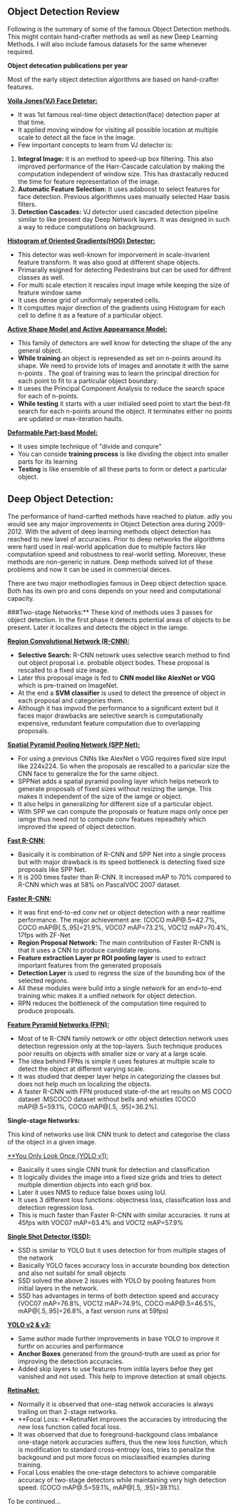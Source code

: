 ## Object Detection Review 
Following is the summary of some of the famous Object Detection methods. This might contain hand-crafter methods as well as new Deep Learning Methods. 
I will also include famous datasets for the same whenever required.

**Object detecation publications per year**

Most of the early object detection algorithms are based on hand-crafter features.

[**Voila Jones(VJ) Face Detetor:**](1)

* It was 1st famous real-time object detection(face) detection paper at that time.
* It applied moving window for visiting all possible location  at multiple scale to detect all the face in the image.
* Few important concepts to learn from VJ detector is:
1. **Integral Image:** it is an method to speed-up box filtering. This also improved performance of the Harr-Cascade calculation by making the computation independent of window size. This has drastacally reduced the time for feature representation of the image.
2. **Automatic Feature Selection:** It uses adaboost to select features for face detection. Previous algorithmns uses manually selected Haar basis filters.
3. **Detection Cascades:** VJ detector used cascaded detection pipeline similar to like present day Deep Network layers. It was designed in such a way to reduce computations on background.

[**Histogram of  Oriented Gradients(HOG) Detector:**](2)

* This detector was well-known for imporvement in scale-invarient feature transform. It was also good at different shape objects.
* Primarally esigned for detecting Pedestrains but can be used for diffrent classes as well.
* For multi scale etection it rescales input image while keeping the size of feature window same
* It uses dense grid of uniformaly seperated cells.
* It computtes major direction of the gradients using Histogram for each cell to define it as a feature of a particular object.


[**Active Shape Model and Active Appeareance Model:**](3)

* This family of detectors are well know for detecting the shape of the any general object.
* **While training** an object is represended as set on n-points around its shape. We need to provide lots of images and annotate it with the same n-points . The goal of training was to learn the principal direction for each point to fit to a particular object boundary.
* It ueses the Principal Component Analysis to reduce the search space for each of n-points.
* **While testing** it starts with a user initialed seed point to start the best-fit search for each n-points around the object. It terminates either no points are updated or max-iteration haults.


[**Deformable Part-basd Model:**](4)

* It uses simple technique of "divide and conqure"
* You can conside **training process** is like dividing the object into smaller parts for its learning
* **Testing** is like ensemble of all these parts to form or detect a particular object.


## Deep Object Detection:
The performance of hand-carfted methods have reached to platue. adly you would see any major improvements in Object Detection area during 2009-2012. With the advent of deep learning methods object detection has reached to new lavel of accuracies.
Prior to deep networks the algorithms were hard used in real-world application due to multiple factors like computatiion speed and robustness to real-world setting. Moreover, these methods are non-generic in nature. 
Deep methods solved lot of these problems and now it can be used in commercial deices.

There are two major methodlogies famous in Deep object detection space. Both has its own pro and cons depends on your need and computational capacity.

###Two-stage Networks:**
These kind of methods uses 3 passes for object detection. In the first phase it detects potential areas of objects to be present. Later it localizes and detects the object in the iamge.

[**Region Convolutional Network (R-CNN):**](5)

* **Selective Search:** R-CNN netowrk uses selective search method to find out object proposal i.e. probable object bodes. These proposal is rescalled to a fixed size image.
* Later this proposal image is fed to **CNN model like AlexNet or VGG** which is pre-trained on ImageNet.
* At the end a **SVM classifier** is used to detect the presence of object in each proposal and categories them.
* Although it has impvod the performance to a significant extent but it faces major drawbacks are selective search is computationally expensive, redundant feature computation due to overlapping proposals.

[**Spatial Pyramid Pooling Network (SPP Net):**](6)

* For using a previous CNNs like AlexNet o VGG requires fixed size input like 224x224. So when the proposals ae rescalled to a paricular size the CNN face to generalize the for the same object. 
* SPPNet adds a spatial pyramid pooling layer which helps network to  generate proposals of fixed sizes without resizing the iamge. This makes it independent of the size of the iamge or object. 
* It also helps in generalizing for different size of a particular object.
* With SPP we can compute the proposals or feature maps only once per iamge thus need not to compute conv featues repeadtely which improved the speed of object detection.

[**Fast R-CNN:**](7)

* Basically it is combination of R-CNN and SPP Net into a single process but with major drawback is its speed bottleneck is detecting fixed size proposals like SPP Net.
* It is 200 times faster than R-CNN. It increased mAP to 70% compared to R-CNN which was at 58% on PascalVOC 2007 dataset.

[**Faster R-CNN:**](8)

* It was first end-to-ed conv net or object detection with a near realtime performance. The major achievement are: (COCO mAP@.5=42.7%, COCO mAP@[.5,.95]=21.9%, VOC07 mAP=73.2%, VOC12 mAP=70.4%, 17fps with ZF-Net
* **Region Proposal Network:** The main contribution of Faster R-CNN is that it uses a CNN to produce candidate regions. 
* **Feature extraction Layer pr ROI pooling layer** is used to extract important features from the generated proposals 
* **Detection Layer** is used to regress the size of the bounding box of the selected regions.
* All these modules were build into a single network for an end=to-end training whic makes it a unified network for object detection.
* RPN reduces the bottleneck of the computation time required to produce proposals.

[**Feature Pyramid Networks (FPN):**](9)

* Most of te R-CNN family netowrk or othr object detection network uses detection regression only at the top-layers. Such technique produces poor results on objects with smaller size or vary at a large scale.
* The idea behind FPNs is simple it uses features at multiple scale to detect the object at different varying scale.
* It was studied that deeper layer helps in categorizing the classes but does not help much on localizing the objects. 
* A faster R-CNN with FPN produced state-of-the art results on MS COCO dataset :MSCOCO dataset without bells and whistles (COCO mAP@.5=59.1%, COCO mAP@[.5, .95]=36.2%). 


**Single-stage Networks:**

This kind of networks use link CNN trunk to detect and categorise the class of the object in a given image.

[**You Only Look Once (YOLO v1):](10)

* Basically it uses single CNN trunk for detection and classification
* It logically divides the image into a fixed size grids and tries to detect multiple dimention objects into each grid box.
* Later it uses NMS to reduce false boxes using IoU.
* It uses 3 different loss functions: objectness loss, classification loss and detection regression loss.
* This is much faster than Faster R-CNN with similar accuracies. It runs at 45fps with VOC07 mAP=63.4% and VOC12 mAP=57.9%


[**Single Shot Detector (SSD):**](12)

* SSD is similar to YOLO but it uses detection for from multiple stages of the network
* Basically YOLO faces accuracy loss in accurate bounding box detection and also not suitabl for small objects
* SSD solved the above 2 issues with YOLO by pooling features from initial layers in the network.
* SSD has advantages in terms of both detection speed and accuracy (VOC07 mAP=76.8%, VOC12 mAP=74.9%, COCO mAP@.5=46.5%, mAP@[.5,.95]=26.8%, a fast version runs at 59fps)


[**YOLO v2 & v3:**](11)

* Same author made further improvements in base YOLO to improve it furthr on accuries and performance
* **Anchor Boxes** generated from the ground-truth are used as prior for improving the detection accuracies.
* Added skip layers to use features from initila layers befoe they get vanished and not used. This help to improve detection at small objects.

[**RetinaNet:**](13)

* Normally it is observed that one-stag netwok accuracies is always trailing on than 2-stage networks.
* **Focal Loss: **RetinaNet improves the accuracies by introducing the new loss function called focal loss. 
* It was observed that due to foreground-backgound class imbalance one-stage netork accuracies suffers, thus the new loss function, which is modification to standard cross-entropy loss, tries to penalize the backgound and put more focus on misclassified examples during training.
* Focal Loss enables the one-stage detectors to achieve comparable accuracy of two-stage detectors while maintaining very high detection speed. (COCO mAP@.5=59.1%, mAP@[.5, .95]=39.1%).

To be continued...







[1]: https://dl.acm.org/citation.cfm?id=966458
[2]: https://ieeexplore.ieee.org/document/1467360
[3]: https://www.mathworks.com/matlabcentral/fileexchange/26706-active-shape-model-asm-and-active-appearance-model-aam
[4]: http://www.embeddedvisionsystems.it/solutions/ip2lib/117-dpm
